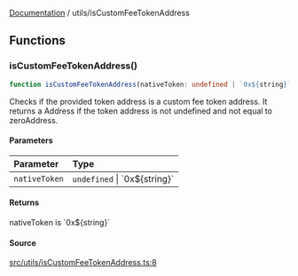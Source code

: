 [Documentation](../README.md) / utils/isCustomFeeTokenAddress

## Functions

### isCustomFeeTokenAddress()

```ts
function isCustomFeeTokenAddress(nativeToken: undefined | `0x${string}`): nativeToken is `0x${string}`
```

Checks if the provided token address is a custom fee token address. It
returns a Address if the token address is not undefined and not equal
to zeroAddress.

#### Parameters

| Parameter | Type |
| :------ | :------ |
| `nativeToken` | `undefined` \| \`0x$\{string\}\` |

#### Returns

nativeToken is \`0x$\{string\}\`

#### Source

[src/utils/isCustomFeeTokenAddress.ts:8](https://github.com/anegg0/arbitrum-orbit-sdk/blob/763a3f41e7ea001cbb6fe81ac11cc794b4a0f94d/src/utils/isCustomFeeTokenAddress.ts#L8)
